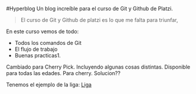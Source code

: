 #Hyperblog
Un blog increíble para el curso de Git y Github de Platzi.
>El curso de Git y Github de platzi es lo que me falta para triunfar,

En este curso vemos de todo:

* Todos los comandos de Git
* El flujo de trabajo
* Buenas practicas1.

Cambiado para Cherry Pick.
Incluyendo algunas cosas distintas.
Disponible para todas las edades. 
Para cherry.
Solucion??

Tenemos el ejemplo de la liga:
[Liga][1]


[1]: https://platzi.com/clases/1557-git-github/19977-readmemd-es-una-excelente-practica/ "Liga"